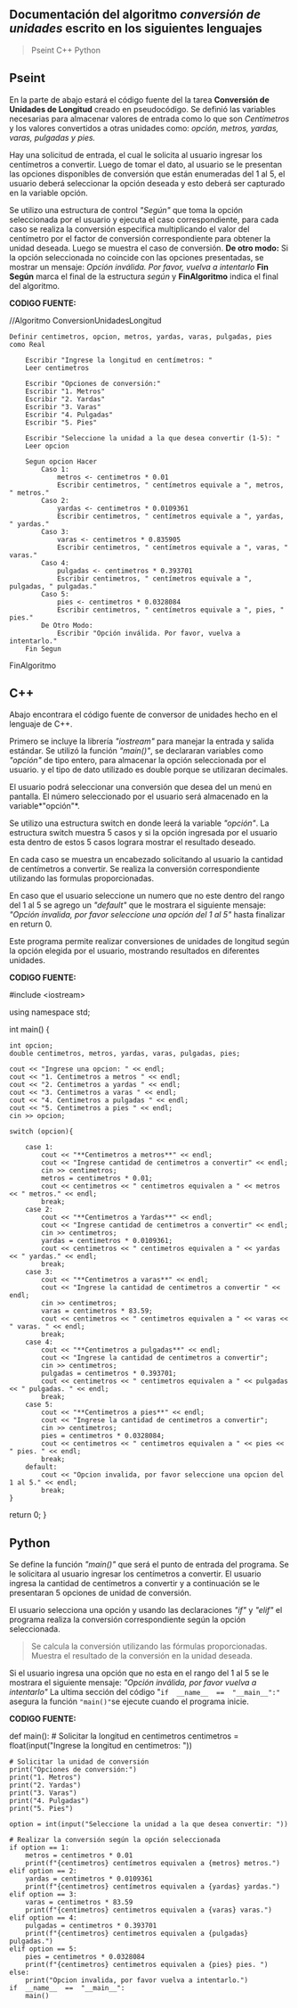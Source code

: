 ﻿## Documentación del algoritmo *conversión de unidades* escrito en los siguientes lenguajes
> Pseint
> C++
> Python 
##
## Pseint
En la parte de abajo estará el código fuente del la tarea **Conversión de Unidades de Longitud** creado en pseudocódigo. Se definió las variables necesarias para almacenar valores de entrada como lo que son *Centímetros* y los valores convertidos a otras unidades como:  *opción, metros, yardas, varas, pulgadas y pies.*

Hay una solicitud de entrada, el cual le solicita al usuario ingresar los centímetros a convertir. Luego de tomar el dato, al usuario se le presentan las opciones disponibles de conversión que están enumeradas del 1 al 5, el usuario deberá seleccionar la opción deseada y esto deberá ser capturado en la variable opción. 

Se utilizo una estructura de control *"Según"* que toma la opción seleccionada por el usuario y ejecuta el caso correspondiente, para cada caso se realiza la conversión especifica multiplicando el valor del centímetro por el factor de conversión correspondiente para obtener la unidad deseada.  Luego se muestra el caso de conversión. **De otro modo:** Si la opción seleccionada no coincide con las opciones presentadas, se mostrar un mensaje:  *Opción inválida. Por favor, vuelva a intentarlo* 
**Fin Según** marca  el final de la estructura *según* y **FinAlgoritmo** indica el final del algoritmo.

**CODIGO FUENTE:**

//Algoritmo ConversionUnidadesLongitud

	Definir centimetros, opcion, metros, yardas, varas, pulgadas, pies como Real
		
		Escribir "Ingrese la longitud en centímetros: "
		Leer centimetros
		
		Escribir "Opciones de conversión:"
		Escribir "1. Metros"
		Escribir "2. Yardas"
		Escribir "3. Varas"
		Escribir "4. Pulgadas"
		Escribir "5. Pies"
		
		Escribir "Seleccione la unidad a la que desea convertir (1-5): "
		Leer opcion
		
		Segun opcion Hacer
			Caso 1:
				metros <- centimetros * 0.01
				Escribir centimetros, " centímetros equivale a ", metros, " metros."
			Caso 2:
				yardas <- centimetros * 0.0109361
				Escribir centimetros, " centímetros equivale a ", yardas, " yardas."
			Caso 3:
				varas <- centimetros * 0.835905
				Escribir centimetros, " centímetros equivale a ", varas, " varas."
			Caso 4:
				pulgadas <- centimetros * 0.393701
				Escribir centimetros, " centímetros equivale a ", pulgadas, " pulgadas."
			Caso 5:
				pies <- centimetros * 0.0328084
				Escribir centimetros, " centímetros equivale a ", pies, " pies."
			De Otro Modo:
				Escribir "Opción inválida. Por favor, vuelva a intentarlo."
		Fin Segun
FinAlgoritmo 

##
## C++

Abajo encontrara el código fuente de conversor de unidades hecho en el lenguaje de C++. 

Primero se incluye la librería *"iostream"* para manejar la entrada y salida estándar. Se utilizó la función *"main()"*, se declararan variables como *"opción"* de tipo entero, para almacenar la opción seleccionada por el usuario. y el tipo de dato utilizado es double porque se utilizaran decimales. 

El usuario podrá seleccionar una conversión que desea del un menú en pantalla. El número seleccionado por el usuario será almacenado en la variable*"opción"*. 

Se utilizo una estructura switch en donde leerá la variable *"opción"*.  La estructura switch muestra 5 casos y si la opción ingresada por el usuario esta dentro de estos 5 casos lograra mostrar el resultado deseado.

En cada caso se muestra un encabezado solicitando al usuario la cantidad de centímetros a convertir. Se realiza la conversión correspondiente utilizando las formulas proporcionadas.

En caso que el usuario seleccione un numero que no este dentro del rango del 1 al 5 se agrego un *"default"* que le mostrara el siguiente mensaje: *"Opción invalida, por favor seleccione una opción del 1 al 5"* hasta finalizar en return 0. 

Este programa permite realizar conversiones de unidades de longitud según la opción elegida por el usuario, mostrando resultados en diferentes unidades.
 
**CODIGO FUENTE:**

#include <iostream<iostream>>

using namespace std;

int main() {
	
	int opcion;
	double centimetros, metros, yardas, varas, pulgadas, pies;
	
	cout << "Ingrese una opcion: " << endl;
	cout << "1. Centimetros a metros " << endl;
	cout << "2. Centimetros a yardas " << endl;
	cout << "3. Centimetros a varas " << endl;
	cout << "4. Centimetros a pulgadas " << endl;
	cout << "5. Centimetros a pies " << endl;
	cin >> opcion;
	
	switch (opcion){
		
		case 1:
			cout << "**Centimetros a metros**" << endl;
			cout << "Ingrese cantidad de centimetros a convertir" << endl;
			cin >> centimetros;
			metros = centimetros * 0.01;
			cout << centimetros << " centimetros equivalen a " << metros << " metros." << endl;
			break; 
		case 2:
			cout << "**Centimetros a Yardas**" << endl;
			cout << "Ingrese cantidad de centimetros a convertir" << endl;
			cin >> centimetros;
			yardas = centimetros * 0.0109361;
			cout << centimetros << " centimetros equivalen a " << yardas << " yardas." << endl;
			break; 
		case 3:
			cout << "**Centimetros a varas**" << endl;
			cout << "Ingrese la cantidad de centimetros a convertir " << endl;
			cin >> centimetros;
			varas = centimetros * 83.59;
			cout << centimetros << " centimetros equivalen a " << varas << " varas. " << endl;
			break;
		case 4:
			cout << "**Centimetros a pulgadas**" << endl;
			cout << "Ingrese la cantidad de centimetros a convertir";
			cin >> centimetros;
			pulgadas = centimetros * 0.393701;
			cout << centimetros << " centimetros equivalen a " << pulgadas << " pulgadas. " << endl;
			break;
		case 5: 
			cout << "**Centimetros a pies**" << endl;
			cout << "Ingrese la cantidad de centimetros a convertir";
			cin >> centimetros;
			pies = centimetros * 0.0328084;
			cout << centimetros << " centimetros equivalen a " << pies << " pies. " << endl;
			break;
		default:
			cout << "Opcion invalida, por favor seleccione una opcion del 1 al 5." << endl;
			break;
	}
return 0;
}
##
## Python

Se define la función *"main()"* que será el punto de entrada del programa. Se le solicitara al usuario ingresar los centímetros a convertir.
El usuario ingresa la cantidad de centímetros a convertir y a continuación se le presentaran 5 opciones de unidad de conversión. 

El usuario selecciona una opción y usando las declaraciones *"if"* y *"elif"* el programa realiza la conversión correspondiente según la opción seleccionada. 
>Se calcula la conversión utilizando las fórmulas proporcionadas.
>Muestra el resultado de la conversión en la unidad deseada.

Si el usuario ingresa una opción que no esta en el rango del 1 al 5 se le mostrara el siguiente mensaje: *"Opción inválida, por favor vuelva a intentarlo"* 
La ultima sección del código "`if  __name__  ==  "__main__":"` asegura la función `"main()"`se ejecute cuando el programa inicie. 

**CODIGO FUENTE:**

def main():
    # Solicitar la longitud en centimetros
    centimetros = float(input("Ingrese la longitud en centimetros: "))

    # Solicitar la unidad de conversión
    print("Opciones de conversión:")
    print("1. Metros")
    print("2. Yardas")
    print("3. Varas")
    print("4. Pulgadas")
    print("5. Pies")

    option = int(input("Seleccione la unidad a la que desea convertir: "))

    # Realizar la conversión según la opción seleccionada
    if option == 1:
        metros = centimetros * 0.01
        print(f"{centimetros} centímetros equivalen a {metros} metros.")
    elif option == 2:
        yardas = centimetros * 0.0109361
        print(f"{centimetros} centímetros equivalen a {yardas} yardas.")
    elif option == 3:
        varas = centimetros * 83.59
        print(f"{centimetros} centimetros equivalen a {varas} varas.")
    elif option == 4:
        pulgadas = centimetros * 0.393701
        print(f"{centimetros} centimetros equivalen a {pulgadas} pulgadas.")
    elif option == 5:
        pies = centimetros * 0.0328084
        print(f"{centimetros} centimetros equivalen a {pies} pies. ")
    else:
        print("Opcion invalida, por favor vuelva a intentarlo.")
    if  __name__  ==  "__main__":
	    main()

